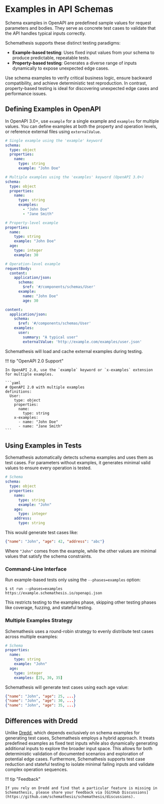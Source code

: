 # Examples in API Schemas

Schema examples in OpenAPI are predefined sample values for request parameters and bodies. They serve as concrete test cases to validate that the API handles typical inputs correctly.

Schemathesis supports these distinct testing paradigms:

- **Example-based testing**: Uses fixed input values from your schema to produce predictable, repeatable tests.
- **Property-based testing**: Generates a diverse range of inputs dynamically to expose unexpected edge cases.

Use schema examples to verify critical business logic, ensure backward compatibility, and achieve deterministic test reproduction. In contrast, property-based testing is ideal for discovering unexpected edge cases and performance issues.

## Defining Examples in OpenAPI

In OpenAPI 3.0+, use `example` for a single example and `examples` for multiple values. You can define examples at both the property and operation levels, or reference external files using `externalValue`.

```yaml
# Single example using the 'example' keyword
schema:
  type: object
  properties:
    name:
      type: string
      example: "John Doe"
```

```yaml
# Multiple examples using the 'examples' keyword (OpenAPI 3.0+)
schema:
  type: object
  properties:
    name:
      type: string
      examples:
        - "John Doe"
        - "Jane Smith"
```

```yaml
# Property-level example
properties:
  name:
    type: string
    example: "John Doe"
  age:
    type: integer
    example: 30
```

```yaml
# Operation-level example
requestBody:
  content:
    application/json:
      schema:
        $ref: '#/components/schemas/User'
      example:
        name: "John Doe"
        age: 30
```

```yaml
content:
  application/json:
    schema:
      $ref: '#/components/schemas/User'
    examples:
      user:
        summary: "A typical user"
        externalValue: 'http://example.com/examples/user.json'
```

Schemathesis will load and cache external examples during testing.

!!! tip "OpenAPI 2.0 Support"

    In OpenAPI 2.0, use the `example` keyword or `x-examples` extension for multiple examples.

    ```yaml
    # OpenAPI 2.0 with multiple examples
    definitions:
      User:
        type: object
        properties:
          name:
            type: string
        x-examples:
          - name: "John Doe"
          - name: "Jane Smith"
    ```

## Using Examples in Tests

Schemathesis automatically detects schema examples and uses them as test cases. For parameters without examples, it generates minimal valid values to ensure every operation is tested.

```yaml
# Schema
schema:
  type: object
  properties:
    name:
      type: string
      example: "John"
    age:
      type: integer
    address:
      type: string
```

This would generate test cases like:

```json
{"name": "John", "age": 42, "address": "abc"}
```

Where `"John"` comes from the example, while the other values are minimal values that satisfy the schema constraints.

### Command-Line Interface

Run example-based tests only using the `--phases=examples` option:

```console
$ st run --phases=examples https://example.schemathesis.io/openapi.json
```

This restricts testing to the examples phase, skipping other testing phases like coverage, fuzzing, and stateful testing.

### Multiple Examples Strategy

Schemathesis uses a round-robin strategy to evenly distribute test cases across multiple examples:

```yaml
# Schema
properties:
  name:
    type: string
    example: "John"
  age:
    type: integer
    examples: [25, 30, 35]
```

Schemathesis will generate test cases using each age value:
```json
{"name": "John", "age": 25, ...}
{"name": "John", "age": 30, ...}
{"name": "John", "age": 35, ...}
```

## Differences with Dredd

Unlike [Dredd](https://dredd.org/en/latest/), which depends exclusively on schema examples for generating test cases, Schemathesis employs a hybrid approach. It treats predefined examples as fixed test inputs while also dynamically generating additional inputs to explore the broader input space. This allows for both deterministic validation of documented scenarios and exploration of potential edge cases. Furthermore, Schemathesis supports test case reduction and stateful testing to isolate minimal failing inputs and validate complex operation sequences.

!!! tip "Feedback"

    If you rely on Dredd and find that a particular feature is missing in Schemathesis, please share your feedback via [GitHub Discussions](https://github.com/schemathesis/schemathesis/discussions).
